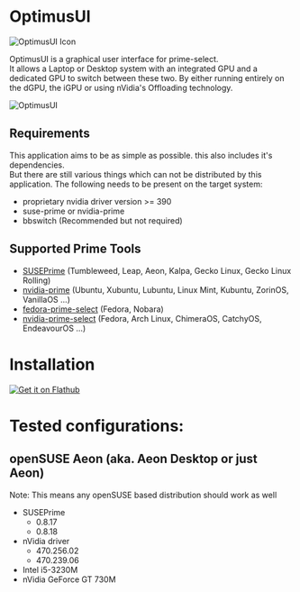 # OptimusUI

![OptimusUI Icon](https://codeberg.org/ZRayEntertainment/optimus-ui/raw/branch/main/optimusui/data/screenshots/icon_small.png)

OptimusUI is a graphical user interface for prime-select.  
It allows a Laptop or Desktop system with an integrated GPU and a dedicated GPU to switch between these two. By either
running entirely on the dGPU, the iGPU or using nVidia's Offloading technology.

![OptimusUI](https://codeberg.org/ZRayEntertainment/optimus-ui/raw/branch/main/optimusui/data/screenshots/optimus_ui.png)

## Requirements

This application aims to be as simple as possible. this also includes it's dependencies.  
But there are still various things which can not be distributed by this application.
The following needs to be present on the target system:

- proprietary nvidia driver version >= 390
- suse-prime or nvidia-prime
- bbswitch (Recommended but not required)

## Supported Prime Tools

- [SUSEPrime](https://github.com/openSUSE/SUSEPrime) (Tumbleweed, Leap, Aeon, Kalpa, Gecko Linux, Gecko Linux
  Rolling)
- [nvidia-prime](https://wiki.ubuntuusers.de/Hybrid-Grafikkarten/PRIME/) (Ubuntu, Xubuntu, Lubuntu, Linux Mint,
  Kubuntu, ZorinOS, VanillaOS ...)
- [fedora-prime-select](https://github.com/bosim/FedoraPrime/blob/master/fedora-prime-select) (Fedora, Nobara)
- [nvidia-prime-select](https://github.com/wildtruc/nvidia-prime-select) (Fedora, Arch Linux, ChimeraOS, CatchyOS,
  EndeavourOS ...)

# Installation
[![Get it on Flathub](https://flathub.org/api/badge?svg&locale=en)](https://flathub.org/apps/de.z_ray.OptimusUI)

# Tested configurations:

## openSUSE Aeon (aka. Aeon Desktop or just Aeon)

Note: This means any openSUSE based distribution should work as well

- SUSEPrime
  - 0.8.17
  - 0.8.18
- nVidia driver
  - 470.256.02
  - 470.239.06
- Intel i5-3230M
- nVidia GeForce GT 730M
